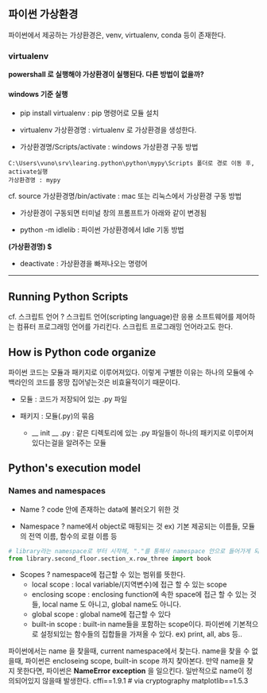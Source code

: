 ## 파이썬 가상환경

파이썬에서 제공하는 가상환경은, venv, virtualenv, conda 등이 존재한다.

### virtualenv

**powershall 로 실행해야 가상환경이 실행된다. 다른 방법이 없을까?**

#### windows 기준 실행

* pip install virtualenv : pip 명령어로 모듈 설치

* virtualenv 가상환경명 : virtualenv 로 가상환경을 생성한다.

* 가상환경명/Scripts/activate : windows 가상환경 구동 방법
```
C:\Users\vuno\srv\learing.python\python\mypy\Scripts 폴더로 경로 이동 후, activate실행
가상환경명 : mypy
```

cf. source 가상환경명/bin/activate : mac 또는 리눅스에서 가상환경 구동 방법

* 가상환경이 구동되면 터미널 창의 프롬프트가 아래와 같이 변경됨

* python -m idlelib : 파이썬 가상환경에서 ldle 기동 방법

**(가상환경명) $**

* deactivate : 가상환경을 빠져나오는 명령어

----
## Running Python Scripts

cf. 스크립트 언어 ? 스크립트 언어(scripting language)란 응용 소프트웨어를 제어하는 컴퓨터 프로그래밍 언어를 가리킨다. 스크립트 프로그래밍 언어라고도 한다.

## How is Python code organize

파이썬 코드는 모듈과 패키지로 이루어져있다. 이렇게 구별한 이유는 하나의 모듈에 수백라인의 코드를 몽땅 집어넣는것은 비효율적이기 때문이다.

* 모듈 : 코드가 저장되어 있는 .py 파일 

* 패키지 : 모듈(.py)의 묶음
  * __ init __ .py : 같은 디렉토리에 있는 .py 파일들이 하나의 패키지로 이루어져 있다는걸을 알려주는 모듈


## Python's execution model

### Names and namespaces

* Name ? code 안에 존재하는 data에 불러오기 위한 것

* Namespace ? name에서 object로 매핑되는 것 ex) 기본 제공되는 이름들, 모듈의 전역 이름, 함수의 로컬 이름 등

```python
# library라는 namespace로 부터 시작해, "."를 통해서 namespace 안으로 들어가게 되어 끝내 name인 book을 찾는다.
from library.second_floor.section_x.row_three import book
```

* Scopes ? namespace에 접근할 수 있는 범위를 뜻한다.
  * local scope : local variable/(지역변수)에 접근 할 수 있는 scope
  * enclosing scope : enclosing function에 속한 space에 접근 할 수 있는 것들, local name 도 아니고, global name도 아니다.
  * global scope : global name에 접근할 수 있다
  * built-in scope : built-in name들을 포함하는 scope이다. 파이썬에 기본적으로 설정되있는 함수들의 집합들을 가져올 수 있다. 
  ex) print, all, abs 등..
  
파이썬에서는 name 을 찾을때, current namespace에서 찾는다. name을 찾을 수 없을때, 파이썬은 encloseing scope, built-in scope 까지 찾아본다.
만약 name을 찾지 못한다면, 파이썬은 **NameError exception** 을 일으킨다. 일반적으로 name이 정의되어있지 않을때 발생한다.
cffi==1.9.1               # via cryptography
matplotlib==1.5.3
